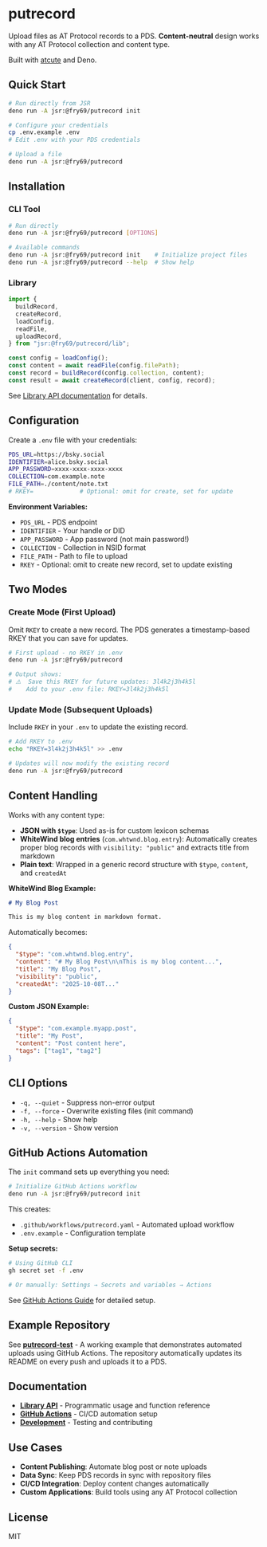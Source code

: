 # putrecord

Upload files as AT Protocol records to a PDS. **Content-neutral** design works
with any AT Protocol collection and content type.

Built with [atcute](https://github.com/mary-ext/atcute) and Deno.

## Quick Start

```bash
# Run directly from JSR
deno run -A jsr:@fry69/putrecord init

# Configure your credentials
cp .env.example .env
# Edit .env with your PDS credentials

# Upload a file
deno run -A jsr:@fry69/putrecord
```

## Installation

### CLI Tool

```bash
# Run directly
deno run -A jsr:@fry69/putrecord [OPTIONS]

# Available commands
deno run -A jsr:@fry69/putrecord init    # Initialize project files
deno run -A jsr:@fry69/putrecord --help  # Show help
```

### Library

```typescript
import {
  buildRecord,
  createRecord,
  loadConfig,
  readFile,
  uploadRecord,
} from "jsr:@fry69/putrecord/lib";

const config = loadConfig();
const content = await readFile(config.filePath);
const record = buildRecord(config.collection, content);
const result = await createRecord(client, config, record);
```

See [Library API documentation](docs/LIBRARY.md) for details.

## Configuration

Create a `.env` file with your credentials:

```bash
PDS_URL=https://bsky.social
IDENTIFIER=alice.bsky.social
APP_PASSWORD=xxxx-xxxx-xxxx-xxxx
COLLECTION=com.example.note
FILE_PATH=./content/note.txt
# RKEY=             # Optional: omit for create, set for update
```

**Environment Variables:**

- `PDS_URL` - PDS endpoint
- `IDENTIFIER` - Your handle or DID
- `APP_PASSWORD` - App password (not main password!)
- `COLLECTION` - Collection in NSID format
- `FILE_PATH` - Path to file to upload
- `RKEY` - Optional: omit to create new record, set to update existing

## Two Modes

### Create Mode (First Upload)

Omit `RKEY` to create a new record. The PDS generates a timestamp-based RKEY
that you can save for updates.

```bash
# First upload - no RKEY in .env
deno run -A jsr:@fry69/putrecord

# Output shows:
# ⚠️  Save this RKEY for future updates: 3l4k2j3h4k5l
#    Add to your .env file: RKEY=3l4k2j3h4k5l
```

### Update Mode (Subsequent Uploads)

Include `RKEY` in your `.env` to update the existing record.

```bash
# Add RKEY to .env
echo "RKEY=3l4k2j3h4k5l" >> .env

# Updates will now modify the existing record
deno run -A jsr:@fry69/putrecord
```

## Content Handling

Works with any content type:

- **JSON with `$type`**: Used as-is for custom lexicon schemas
- **WhiteWind blog entries** (`com.whtwnd.blog.entry`): Automatically creates
  proper blog records with `visibility: "public"` and extracts title from
  markdown
- **Plain text**: Wrapped in a generic record structure with `$type`, `content`,
  and `createdAt`

**WhiteWind Blog Example:**

```markdown
# My Blog Post

This is my blog content in markdown format.
```

Automatically becomes:

```json
{
  "$type": "com.whtwnd.blog.entry",
  "content": "# My Blog Post\n\nThis is my blog content...",
  "title": "My Blog Post",
  "visibility": "public",
  "createdAt": "2025-10-08T..."
}
```

**Custom JSON Example:**

```json
{
  "$type": "com.example.myapp.post",
  "title": "My Post",
  "content": "Post content here",
  "tags": ["tag1", "tag2"]
}
```

## CLI Options

- `-q, --quiet` - Suppress non-error output
- `-f, --force` - Overwrite existing files (init command)
- `-h, --help` - Show help
- `-v, --version` - Show version

## GitHub Actions Automation

The `init` command sets up everything you need:

```bash
# Initialize GitHub Actions workflow
deno run -A jsr:@fry69/putrecord init
```

This creates:

- `.github/workflows/putrecord.yaml` - Automated upload workflow
- `.env.example` - Configuration template

**Setup secrets:**

```bash
# Using GitHub CLI
gh secret set -f .env

# Or manually: Settings → Secrets and variables → Actions
```

See [GitHub Actions Guide](docs/GITHUB_ACTIONS.md) for detailed setup.

## Example Repository

See **[putrecord-test](https://github.com/fry69/putrecord-test)** - A working
example that demonstrates automated uploads using GitHub Actions. The repository
automatically updates its README on every push and uploads it to a PDS.

## Documentation

- **[Library API](docs/LIBRARY.md)** - Programmatic usage and function reference
- **[GitHub Actions](docs/GITHUB_ACTIONS.md)** - CI/CD automation setup
- **[Development](docs/DEVELOPMENT.md)** - Testing and contributing

## Use Cases

- **Content Publishing**: Automate blog post or note uploads
- **Data Sync**: Keep PDS records in sync with repository files
- **CI/CD Integration**: Deploy content changes automatically
- **Custom Applications**: Build tools using any AT Protocol collection

## License

MIT

